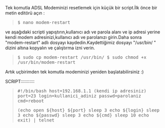 <html><body><p>Tek komutla ADSL Modeminizi resetlemek için küçük bir script.İlk önce bir metin editörü açın :

</p><blockquote><tt>
$ nano modem-restart
</tt></blockquote>

ve aşağıdaki scripti yapıştırın,kullanıcı adı ve parola alanı ve ip adresi yerine kendi modem adresinizi,kullanıcı adı ve parolanızı girin.Daha sonra "modem-restart" adlı dosyayı kaydedin.Kaydettiğimiz dosyayı "/usr/bin/ " dizini altına kopyalın ve çalıştırma izni verin.

<blockquote><tt>

$ sudo cp modem-restart /usr/bin/
$ sudo chmod +x /usr/bin/modem-restart

</tt></blockquote>

Artık uçbirimden tek komutla modeminizi yeniden başlatabilirsiniz :)

SCRIPT:::::::::::

<blockquote><tt>
#!/bin/bash
host=192.168.1.1 (kendi ip adresiniz)
port=23
login=kullanici_adiniz
passwd=parolaniz
cmd=reboot

(echo open ${host} ${port}
sleep 3
echo ${login}
sleep 3
echo ${passwd}
sleep 3
echo ${cmd}
sleep 10
echo exit) | telnet

  </tt></blockquote></body></html>